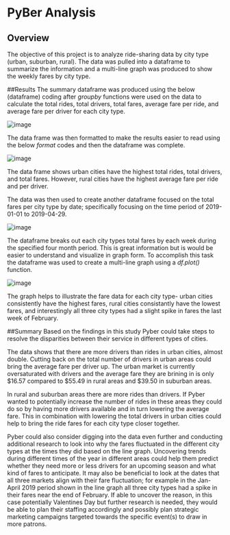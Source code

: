 # PyBer Analysis

## Overview
The objective of this project is to analyze ride-sharing data by city type (urban, suburban, rural). The data was pulled into a dataframe to summarize the information and a multi-line graph was produced to show the weekly fares by city type. 

##Results
The summary dataframe was produced using the below (dataframe) coding after *groupby* functions were used on the data to calculate the total rides, total drivers, total fares, average fare per ride, and average fare per driver for each city type.

![image](https://user-images.githubusercontent.com/107161421/179130525-7e5965fa-ea7a-4804-b747-c9e7cc807e27.png)

The data frame was then formatted to make the results easier to read using the below *format* codes and then the dataframe was complete.

![image](https://user-images.githubusercontent.com/107161421/179130702-ad2b21f0-d978-4a72-a47a-99113efeb96e.png)

The data frame shows urban cities have the highest total rides, total drivers, and total fares. However, rural cities have the highest average fare per ride and per driver. 

The data was then used to create another dataframe focused on the total fares per city type by date; specifically focusing on the time period of 2019-01-01 to 2019-04-29.

![image](https://user-images.githubusercontent.com/107161421/179131222-d82ba8e9-ba80-4184-b0a2-b513e1a7d6f0.png)

The dataframe breaks out each city types total fares by each week during the specified four month period. This is great information but is would be easier to understand and visualize in graph form. To accomplish this task the dataframe was used to create a multi-line graph using a *df.plot()* function.

![image](https://user-images.githubusercontent.com/107161421/179131465-de484c5e-fadd-4277-9997-b641f0ca4764.png)

The graph helps to illustrate the fare data for each city type- urban cities consistently have the highest fares, rural cities consistantly have the lowest fares, and interestingly all three city types had a slight spike in fares the last week of February. 

##Summary
Based on the findings in this study Pyber could take steps to resolve the disparities between their service in different types of cities.

The data shows that there are more drivers than rides in urban cities, almost double. Cutting back on the total number of drivers in urban areas could bring the average fare per driver up. The urban market is currently oversaturated with drivers and the average fare they are brining in is only $16.57 compared to $55.49 in rural areas and $39.50 in suburban areas. 

In rural and suburban areas there are more rides than drivers. If Pyber wanted to potentially increase the number of rides in these areas they could do so by having more drivers available and in turn lowering the average fare. This in combination with lowering the total drivers in urban cities could help to bring the ride fares for each city type closer together. 

Pyber could also consider digging into the data even further and conducting additional research to look into why the fares fluctuated in the different city types at the times they did based on the line graph. Uncovering trends during different times of the year in different areas could help them predict whether they need more or less drivers for an upcoming season and what kind of fares to anticipate. It may also be beneficial to look at the dates that all three markets align with their fare fluctuation; for example in the Jan-April 2019 period shown in the line graph all three city types had a spike in their fares near the end of February. If able to uncover the reason, in this case potentially Valentines Day but further research is needed, they would be able to plan their staffing accordingly and possibly plan strategic marketing campaigns targeted towards the specific event(s) to draw in more patrons. 
